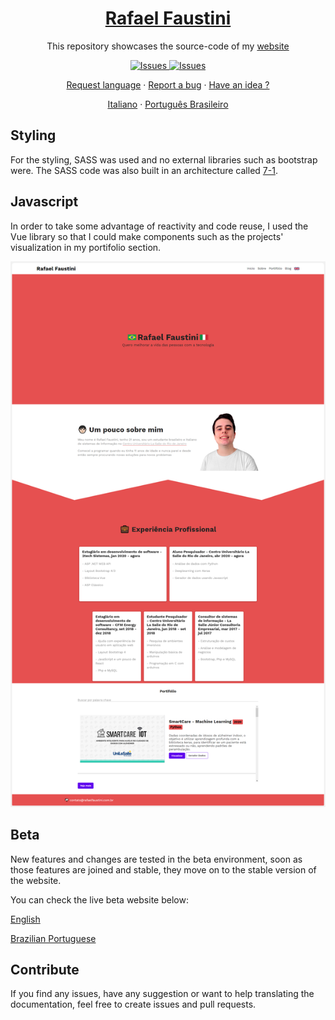 <a href="https://rafaelfaustini.com.br"><h1 align="center">Rafael Faustini</h1></a>

  <p align="center">
  This repository showcases the source-code of my <a href="https://rafaelfaustini.com.br">website</a></p>

  <p align="center">
     <a href="https://github.com/rafaelfaustini/rafaelfaustini.com.br/issues">
      <img alt="Issues" src="https://img.shields.io/github/issues/rafaelfaustini/rafaelfaustini.com.br?color=f44336" />
    </a>
     <a href="https://github.com/rafaelfaustini/rafaelfaustini.com.br/pulls">
      <img alt="Issues" src="https://img.shields.io/github/issues-pr/rafaelfaustini/rafaelfaustini.com.br?color=f44336" />
    </a>
  </p>
  <p align="center">
   <a href="https://github.com/rafaelfaustini/rafaelfaustini.com.br/issues/new?assignees=rafaelfaustini&labels=Documentation%2C+Translation&template=new-language-request.md&title=%5Btranslation%5D">Request language</a>
     ·
    <a href="https://github.com/rafaelfaustini/rafaelfaustini.com.br/issues/new?assignees=&labels=Bug+Fix&template=bug_report.md&title=%5Bbugfix%5D">Report a bug</a>
     ·
    <a href="https://github.com/rafaelfaustini/rafaelfaustini.com.br/issues/new?assignees=&labels=feature&template=feature_request.md&title=%5Bfeature%5D">Have an idea ?</a>
  </p>
  <p align="center">
    <a href="/docs/readme_it.md">Italiano</a>
    ·
    <a href="/docs/readme_pt-BR.md">Português Brasileiro</a>
  </p>

## Styling

For the styling, SASS was used and no external libraries such as bootstrap were. The SASS code was also built in an architecture called [7-1](https://github.com/HugoGiraudel/sass-boilerplate).

## Javascript

In order to take some advantage of reactivity and code reuse, I used the Vue library so that I could make components such as the projects' visualization in my portifolio section.

![Webpage screenshot](img/website1.png)

## Beta
New features and changes are tested in the beta environment, soon as those features are joined and stable, they move on to the stable version of the website. 

You can check the live beta website below:

[English](beta.rafaelfaustini.com)

[Brazilian Portuguese](beta.rafaelfaustini.com.br)

## Contribute

If you find any issues, have any suggestion or want to help translating the documentation, feel free to create issues and pull requests.
